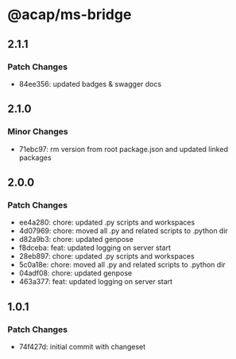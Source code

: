 # @acap/ms-bridge

## 2.1.1

### Patch Changes

- 84ee356: updated badges & swagger docs

## 2.1.0

### Minor Changes

- 71ebc97: rm version from root package.json and updated linked packages

## 2.0.0

### Patch Changes

- ee4a280: chore: updated .py scripts and workspaces
- 4d07969: chore: moved all .py and related scripts to .python dir
- d82a9b3: chore: updated genpose
- f8dceba: feat: updated logging on server start
- 28eb897: chore: updated .py scripts and workspaces
- 5c0a18e: chore: moved all .py and related scripts to .python dir
- 04adf08: chore: updated genpose
- 463a377: feat: updated logging on server start

## 1.0.1

### Patch Changes

- 74f427d: initial commit with changeset
